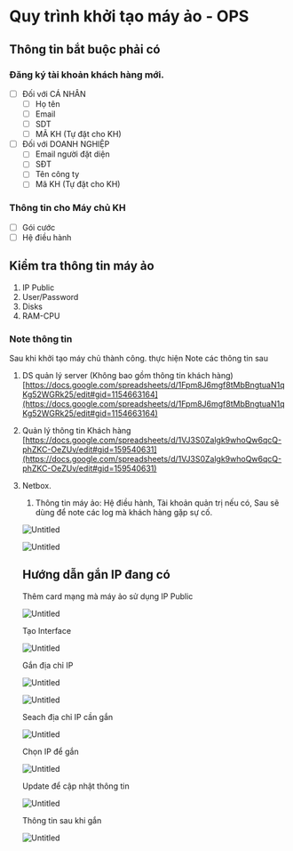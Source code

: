 # Quy trình khởi tạo máy ảo - OPS

## Thông tin bắt buộc phải có

### Đăng ký tài khoản khách hàng mới.

- [ ]  Đối với CÁ NHÂN
    - [ ]  Họ tên
    - [ ]  Email
    - [ ]  SDT
    - [ ]  MÃ KH (Tự đặt cho KH)
- [ ]  Đối với DOANH NGHIỆP
    - [ ]  Email người đặt diện
    - [ ]  SĐT
    - [ ]  Tên công ty
    - [ ]  Mã KH (Tự đặt cho KH)

### Thông tin cho Máy chủ KH

- [ ]  Gói cước
- [ ]  Hệ điều hành

## Kiểm tra thông tin máy ảo

1. IP Public
2. User/Password
3. Disks 
4. RAM-CPU

### Note thông tin

Sau khi khởi tạo máy chủ thành công. thực hiện Note các thông tin sau

1. DS quản lý server (Không bao gồm thông tin khách hàng)
[https://docs.google.com/spreadsheets/d/1Fpm8J6mgf8tMbBngtuaN1qKg52WGRk25/edit#gid=1154663164](https://docs.google.com/spreadsheets/d/1Fpm8J6mgf8tMbBngtuaN1qKg52WGRk25/edit#gid=1154663164)
2. Quản lý thông tin Khách hàng
[https://docs.google.com/spreadsheets/d/1VJ3S0Zalgk9whoQw6qcQ-phZKC-OeZUv/edit#gid=159540631](https://docs.google.com/spreadsheets/d/1VJ3S0Zalgk9whoQw6qcQ-phZKC-OeZUv/edit#gid=159540631)
3. Netbox.
    1. Thông tin máy ảo: Hệ điều hành, Tài khoản quản trị nếu có, Sau sẽ dùng để note các log mà khách hàng gặp sự cố.
    
    ![Untitled](Quy%20tri%CC%80nh%20kho%CC%9B%CC%89i%20ta%CC%A3o%20ma%CC%81y%20a%CC%89o%20-%20OPS%201e422e596cb441e3b0450fe89fb46741/Untitled.png)
    
    ![Untitled](Quy%20tri%CC%80nh%20kho%CC%9B%CC%89i%20ta%CC%A3o%20ma%CC%81y%20a%CC%89o%20-%20OPS%201e422e596cb441e3b0450fe89fb46741/Untitled%201.png)
    
    ## Hướng dẫn gắn IP đang có
    
    Thêm card mạng mà máy ảo sử dụng IP Public
    
    ![Untitled](Quy%20tri%CC%80nh%20kho%CC%9B%CC%89i%20ta%CC%A3o%20ma%CC%81y%20a%CC%89o%20-%20OPS%201e422e596cb441e3b0450fe89fb46741/Untitled%202.png)
    
    Tạo Interface
    
    ![Untitled](Quy%20tri%CC%80nh%20kho%CC%9B%CC%89i%20ta%CC%A3o%20ma%CC%81y%20a%CC%89o%20-%20OPS%201e422e596cb441e3b0450fe89fb46741/Untitled%203.png)
    
    Gắn địa chỉ IP
    
    ![Untitled](Quy%20tri%CC%80nh%20kho%CC%9B%CC%89i%20ta%CC%A3o%20ma%CC%81y%20a%CC%89o%20-%20OPS%201e422e596cb441e3b0450fe89fb46741/Untitled%204.png)
    
    ![Untitled](Quy%20tri%CC%80nh%20kho%CC%9B%CC%89i%20ta%CC%A3o%20ma%CC%81y%20a%CC%89o%20-%20OPS%201e422e596cb441e3b0450fe89fb46741/Untitled%205.png)
    
    Seach địa chỉ IP cần gắn
    
    ![Untitled](Quy%20tri%CC%80nh%20kho%CC%9B%CC%89i%20ta%CC%A3o%20ma%CC%81y%20a%CC%89o%20-%20OPS%201e422e596cb441e3b0450fe89fb46741/Untitled%206.png)
    
    Chọn IP để gắn
    
    ![Untitled](Quy%20tri%CC%80nh%20kho%CC%9B%CC%89i%20ta%CC%A3o%20ma%CC%81y%20a%CC%89o%20-%20OPS%201e422e596cb441e3b0450fe89fb46741/Untitled%207.png)
    
    Update để cập nhật thông tin
    
    ![Untitled](Quy%20tri%CC%80nh%20kho%CC%9B%CC%89i%20ta%CC%A3o%20ma%CC%81y%20a%CC%89o%20-%20OPS%201e422e596cb441e3b0450fe89fb46741/Untitled%208.png)
    
    Thông tin sau khi gắn
    
    ![Untitled](Quy%20tri%CC%80nh%20kho%CC%9B%CC%89i%20ta%CC%A3o%20ma%CC%81y%20a%CC%89o%20-%20OPS%201e422e596cb441e3b0450fe89fb46741/Untitled%209.png)